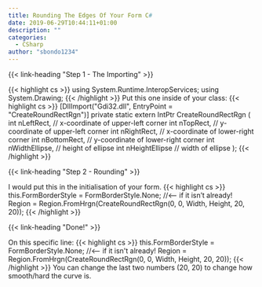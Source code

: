 ```yaml
---
title: Rounding The Edges Of Your Form C#
date: 2019-06-29T10:44:11+01:00
description: ""
categories:
  - CSharp
author: "sbondo1234"
---
```


{{< link-heading "Step 1 - The Importing" >}}

{{< highlight cs >}}
using System.Runtime.InteropServices;
using System.Drawing;
{{< /highlight >}}
Put this one inside of your class:
{{< highlight cs >}}
[DllImport("Gdi32.dll", EntryPoint = "CreateRoundRectRgn")]
private static extern IntPtr CreateRoundRectRgn
(
    int nLeftRect,     // x-coordinate of upper-left corner
    int nTopRect,      // y-coordinate of upper-left corner
    int nRightRect,    // x-coordinate of lower-right corner
    int nBottomRect,   // y-coordinate of lower-right corner
    int nWidthEllipse, // height of ellipse
    int nHeightEllipse // width of ellipse
);
{{< /highlight >}}

{{< link-heading "Step 2 - Rounding" >}}

I would put this in the initialisation of your form.
{{< highlight cs >}}
this.FormBorderStyle = FormBorderStyle.None; //<– if it isn’t already!
Region = Region.FromHrgn(CreateRoundRectRgn(0, 0, Width, Height, 20, 20));
{{< /highlight >}}

{{< link-heading "Done!" >}}

On this specific line:
{{< highlight cs >}}
this.FormBorderStyle = FormBorderStyle.None; //<-- if it isn't already!
Region = Region.FromHrgn(CreateRoundRectRgn(0, 0, Width, Height, 20, 20));
{{< /highlight >}}
You can change the last two numbers (20, 20) to change how smooth/hard the curve is.
